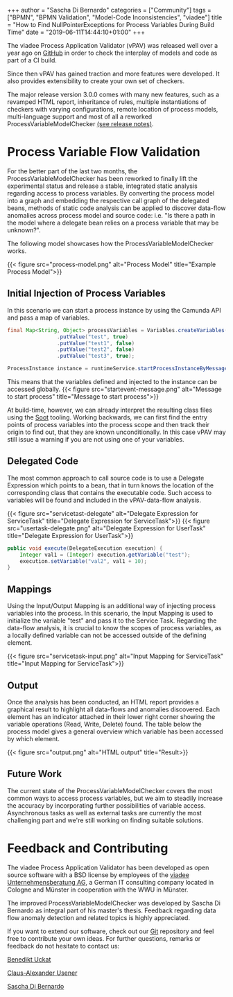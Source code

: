+++
author = "Sascha Di Bernardo"
categories = ["Community"]
tags = ["BPMN", "BPMN Validation", "Model-Code Inconsistencies", "viadee"]
title = "How to Find NullPointerExceptions for Process Variables During Build Time"
date = "2019-06-11T14:44:10+01:00"
+++


The viadee Process Application Validator (vPAV) was released well over a year ago on [GitHub](https://github.com/viadee/vPAV) in order to check the interplay of models and code as part of a CI build.

Since then vPAV has gained traction and more features were developed. It also provides extensibility to create your own set of checkers.

The major release version 3.0.0 comes with many new features, such as a revamped HTML report, inheritance of rules, multiple instantiations of checkers with varying configurations, remote location of process models, multi-language support and most of all a reworked ProcessVariableModelChecker [(see release notes)](https://github.com/viadee/vPAV/blob/master/docs/ReleaseNotes.md).

# Process Variable Flow Validation
For the better part of the last two months, the ProcessVariableModelChecker has been reworked to finally lift the experimental status and release a stable, integrated static analysis regarding access to process variables. By converting the process model into a graph and embedding the respective call graph of the delegated beans, methods of static code analysis can be applied to discover data-flow anomalies across process model and source code: i.e. "Is there a path in the model where a delegate bean relies on a process variable that may be unknown?".

The following model showcases how the ProcessVariableModelChecker works.

{{< figure src="process-model.png" alt="Process Model" title="Example Process Model">}}

## Initial Injection of Process Variables
In this scenario we can start a process instance by using the Camunda API and pass a map of variables.

```java
final Map<String, Object> processVariables = Variables.createVariables()
                .putValue("test", true)
                .putValue("test1", false)
                .putValue("test2", false)
                .putValue("test3", true);

ProcessInstance instance = runtimeService.startProcessInstanceByMessage("initMessage", processVariables);
```
This means that the variables defined and injected to the instance can be accessed globally.
{{< figure src="startevent-message.png" alt="Message to start process" title="Message to start process">}}

At build-time, however, we can already interpret the resulting class files using the [Soot](https://github.com/Sable/soot) tooling. Working backwards, we can first find the entry points of process variables into the process scope and then track their origin to find out, that they are known unconditionally. In this case vPAV may still issue a warning if you are not using one of your variables.

## Delegated Code
The most common approach to call source code is to use a Delegate Expression which points to a bean, that in turn knows the location of the corresponding class that contains the executable code. Such access to variables will be found and included in the vPAV-data-flow analysis.

{{< figure src="servicetast-delegate" alt="Delegate Expression for ServiceTask" title="Delegate Expression for ServiceTask">}}
{{< figure src="usertask-delegate.png" alt="Delegate Expression for UserTask" title="Delegate Expression for UserTask">}}
```java
public void execute(DelegateExecution execution) {
    Integer val1 = (Integer) execution.getVariable("test");
    execution.setVariable("val2", val1 + 10);
}
```

## Mappings
Using the Input/Output Mapping is an additional way of injecting process variables into the process. In this scenario, the Input Mapping is used to initialize the variable "test" and pass it to the Service Task. Regarding the data-flow analysis, it is crucial to know the scopes of process variables, as a locally defined variable can not be accessed outside of the defining element.

{{< figure src="servicetask-input.png" alt="Input Mapping for ServiceTask" title="Input Mapping for ServiceTask">}}

## Output
Once the analysis has been conducted, an HTML report provides a graphical result to highlight all data-flows and anomalies discovered. Each element has an indicator attached in their lower right corner showing the variable operations (Read, Write, Delete) found. The table below the process model gives a general overview which variable has been accessed by which element.
  
{{< figure src="output.png" alt="HTML output" title="Result>}}

## Future Work
The current state of the ProcessVariableModelChecker covers the most common ways to access process variables, but we aim to steadily increase the accuracy by incorporating further possibilities of variable access. Asynchronous tasks as well as external tasks are currently the most challenging part and we're still working on finding suitable solutions.

# Feedback and Contributing
The viadee Process Application Validator has been developed as open source software with a BSD license by employees of the [viadee Unternehmensberatung AG](https://www.viadee.de/), a German IT consulting company located in Cologne and Münster in cooperation with the WWU in Münster.

The improved ProcessVariableModelChecker was developed by Sascha Di Bernardo as integral part of his master's thesis. Feedback regarding data flow anomaly detection and related topics is highly appreciated.

If you want to extend our software, check out our [Git](https://github.com/viadee/vPAV) repository and feel free to contribute your own ideas. For further 
questions, remarks or feedback do not hesitate to contact us:

[Benedikt Uckat](mailto:Benedikt.Uckat@viadee.de)

[Claus-Alexander Usener](mailto:Claus-Alexander.Usener@viadee.de)

[Sascha Di Bernardo](mailto:Sascha.Dibernardo@viadee.de)